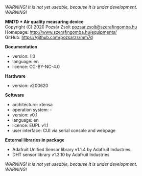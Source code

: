 *WARNING! It is not yet useable, because it is under development. WARNING!*  

**MM7D * Air quality measuring device**  
Copyright (C) 2020 Pozsár Zsolt <pozsar.zsolt@szerafingomba.hu>  
Homepage: <http://www.szerafingomba.hu/equipments/>  
GitHub: <https://github.com/pozsarzs/mm7d>

**Documentation**

- version:             1.0
- language:            en
- licence:             CC-BY-NC-4.0

**Hardware**

 - version:            v200620

**Software**

 - architecture:       xtensa
 - operation system:   -
 - version:            v0.1
 - language:           en
 - licence:            EUPL v1.1
 - user interface:     CUI via serial console and webpage

**External libraries in package**

 - Adafruit Unified Sensor library v1.1.4 by Adafruit Industries
 - DHT sensor library v1.3.10 by Adafruit Industries

*WARNING! It is not yet useable, because it is under development. WARNING!*  
